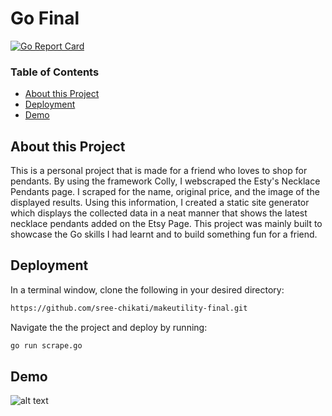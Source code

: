 # Go Final

[![Go Report Card](https://goreportcard.com/badge/github.com/sree-chikati/makeutility-final)](https://goreportcard.com/report/github.com/sree-chikati/makeutility-final)

### Table of Contents
 * [About this Project](#about-this-project)
 * [Deployment](#deployment)
 * [Demo](#demo)

 ## About this Project
This is a personal project that is made for a friend who loves to shop for pendants. By using the framework Colly, I webscraped the Esty's Necklace Pendants page. I scraped for the name, original price, and the image of the displayed results. Using this information, I created a static site generator which displays the collected data in a neat manner that shows the latest necklace pendants added on the Etsy Page. This project was mainly built to showcase the Go skills I had learnt and to build something fun for a friend.

## Deployment
In a terminal window, clone the following in your desired directory: 
```bash
https://github.com/sree-chikati/makeutility-final.git
```
Navigate the the project and deploy by running:
```bash 
go run scrape.go
```

## Demo
![alt text](demo.gif "Demo Giphy")



